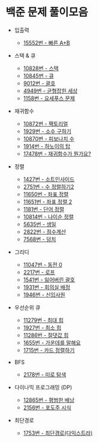 # 백준 문제 풀이모음
- 입출력
  - [15552번 - 빠른 A+B](https://github.com/julia0926/Baekjoon/blob/master/입출력/빠른%20A%2BB%20-%2015552.md)
- 스택 & 큐
  - [10828번 - 스택](https://github.com/julia0926/Baekjoon/blob/master/스택%26큐/스택%20-%2010828.md)
  - [10845번 - 큐](https://github.com/julia0926/Baekjoon/blob/master/스택%26큐/큐%20-%2010845.md)
  - [9012번 - 괄호](https://github.com/julia0926/Baekjoon/blob/master/%EC%8A%A4%ED%83%9D%26%ED%81%90/9012.md)
  - [4949번 - 균형잡힌 세상](https://github.com/julia0926/Baekjoon/blob/master/%EC%8A%A4%ED%83%9D%26%ED%81%90/4949.md)
  - [1158번 - 요세푸스 문제](https://github.com/julia0926/Baekjoon/blob/master/%EC%8A%A4%ED%83%9D&%ED%81%90/1158.md)
- 재귀함수
  - [10872번 - 팩토리얼](https://github.com/julia0926/Baekjoon/blob/master/재귀함수/팩토리얼%20-%2010872.md)
  - [1929번 - 소수 구하기](https://github.com/julia0926/Baekjoon/blob/master/재귀함수/소수%20구하기%20-%201929.md)
  - [10870번 - 피보나치 수](https://github.com/julia0926/Baekjoon/blob/master/재귀함수/피보나치%20수%20-%2010870.md)
  - [1914번 - 하노이의 탑](https://github.com/julia0926/Baekjoon/blob/master/재귀함수/하노이의%20탑%20-%201914.md)
  - [17478번 - 재귀함수가 뭔가요?](https://github.com/julia0926/Baekjoon/blob/master/%EC%9E%AC%EA%B7%80%ED%95%A8%EC%88%98/17478.md)

- 정렬
  -  [1427번 - 소트인사이드](https://github.com/julia0926/Baekjoon/blob/master/정렬/소트인사이드%20-%201427.md)
  -  [2751번 - 수 정렬하기2](https://github.com/julia0926/Baekjoon/blob/master/정렬/수%20정렬%202%20-%202751.md)
  -  [11650번 - 좌표 정렬](https://github.com/julia0926/Baekjoon/blob/master/정렬/좌표%20정렬%20-%2011650.md)
  -  [11651번 - 좌표 정렬 2](https://github.com/julia0926/Baekjoon/blob/master/정렬/좌표정렬%202%20-%2011651.md)
  -  [1181번 - 단어 정렬 ](https://github.com/julia0926/Baekjoon/blob/master/정렬/단어%20정렬%20-%201181.md)
  -  [10814번 - 나이순 정렬](https://github.com/julia0926/Baekjoon/blob/master/정렬/나이순%20정렬%20-%2010814.md)
  -  [5635번 - 생일](https://github.com/julia0926/Baekjoon/blob/master/정렬/생일%20-%205635.md)
  -  [2822번 - 점수계산](https://github.com/julia0926/Baekjoon/blob/master/정렬/점수%20계산%20-%202822.md)
  -  [7568번 - 덩치](https://github.com/julia0926/Baekjoon/blob/master/%EC%A0%95%EB%A0%AC/7568.md)
- 그리디
  - [11047번 - 동전 0](https://github.com/julia0926/Baekjoon/blob/master/그리디/11047.md)
  - [2217번 - 로프](https://github.com/julia0926/Baekjoon/blob/master/그리디/2217.md)
  - [1541번 - 잃어버린 괄호](https://github.com/julia0926/Baekjoon/blob/master/그리디/1541.md)
  - [1931번 - 회의실 배정](https://github.com/julia0926/Baekjoon/blob/master/그리디/1931.md)
  - [1946번 - 신입사원](https://github.com/julia0926/Baekjoon/blob/master/그리디/1946.md)
- 우선순위 큐
  - [11279번 - 최대 힙](https://github.com/julia0926/Baekjoon/blob/master/우선순위%20큐/11279.md)
  - [1927번 - 최소 힙](https://github.com/julia0926/Baekjoon/blob/master/우선순위%20큐/1927.md)
  - [11286번 - 절댓값 힙](https://github.com/julia0926/Baekjoon/blob/master/우선순위%20큐/11286.md)
  - [1655번 - 가운데를 말해요](https://github.com/julia0926/Baekjoon/blob/master/우선순위%20큐/1655.md)
  - [1715번 - 카드 정렬하기](https://github.com/julia0926/Baekjoon/blob/master/%EA%B7%B8%EB%A6%AC%EB%94%94/1715.md)
- BFS
  - [2178번 - 미로 탐색](https://github.com/julia0926/Baekjoon/blob/master/BFS/2178.md)
- 다이나믹 프로그래밍 (DP)
  - [12865번 - 평범한 배낭](https://github.com/julia0926/Baekjoon/blob/master/%EB%8F%99%EC%A0%81%ED%94%84%EB%A1%9C%EA%B7%B8%EB%9E%98%EB%B0%8D/12865.md)
  - [2156번 - 포도주 시식](https://github.com/julia0926/Baekjoon/blob/master/%EB%8B%A4%EC%9D%B4%EB%82%98%EB%AF%B9%20%ED%94%84%EB%A1%9C%EA%B7%B8%EB%9E%98%EB%B0%8D/2156.md)
- 최단경로
  - [1753번 - 최단경로(다익스트라)](https://github.com/julia0926/Baekjoon/blob/master/%EC%B5%9C%EB%8B%A8%EA%B2%BD%EB%A1%9C/1753.md)
